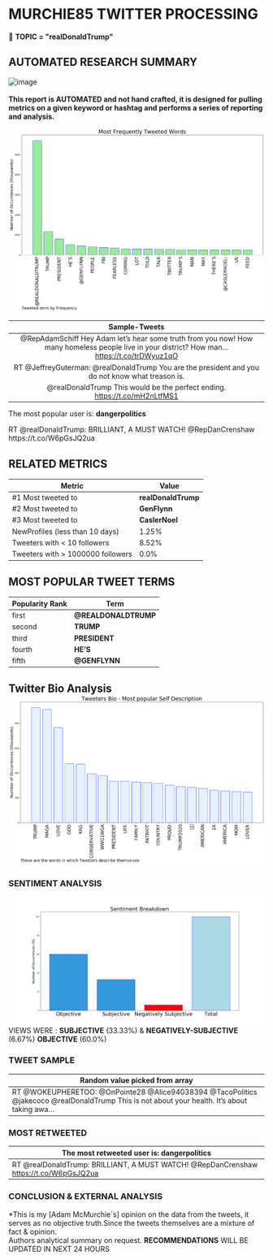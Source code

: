 # MURCHIE85 TWITTER PROCESSING 
&#x1F34E; **TOPIC = "realDonaldTrump"**

## AUTOMATED RESEARCH SUMMARY

![image](https://marketingplatform.google.com/about/static/images/gmp/analytics-smb-benefit.jpg)
<br></br>
<b> This report is AUTOMATED and not hand crafted, it is designed for pulling metrics on a given keyword or hashtag and performs a series of reporting and analysis.</b>



![image](TWEETS.png)



|                **Sample-Tweets**        |
| :-------------: |
| @RepAdamSchiff Hey Adam let’s hear some truth from you now! How many homeless people live in your district? How man… https://t.co/trDWyuz1qO |
| RT @JeffreyGuterman: @realDonaldTrump You are the president and you do not know what treason is. |
| @realDonaldTrump This would be the perfect ending. https://t.co/mH2nLtfMS1 |

The most popular user is: **dangerpolitics**
<div class="alert alert-block alert-danger"> RT @realDonaldTrump: BRILLIANT, A MUST WATCH! @RepDanCrenshaw https://t.co/W6pGsJQ2ua</div>

## RELATED METRICS<br>
| Metric | Value |
| ------------- | ------------- |
| #1 Most tweeted to  | **realDonaldTrump** |
| #2 Most tweeted to  | **GenFlynn** |
| #3 Most tweeted to  | **CaslerNoel** |
| NewProfiles (less than 10 days) | 1.25%  |
| Tweeters with < 10 followers  | 8.52%|
| Tweeters with > 1000000 followers  | 0.0%  |



## MOST POPULAR TWEET TERMS 


| Popularity Rank  | Term |
| ------------- | ------------- |
| first  | **@REALDONALDTRUMP**  |
| second  | **TRUMP**  |
| third  | **PRESIDENT** |
| fourth  | **HE’S**  |
| fifth  | **@GENFLYNN**  |


## Twitter Bio Analysis![image](BIO.png)
### SENTIMENT ANALYSIS
![image](sentiment.png)
VIEWS WERE : **SUBJECTIVE**  (33.33%) & **NEGATIVELY-SUBJECTIVE** (6.67%) **OBJECTIVE** (60.0%)

### TWEET SAMPLE 
| Random value picked from array |
| ------------- |
|RT @WOKEUPHERETOO: @OnPointe28 @Alice94038394 @TacoPolitics @jakecoco @realDonaldTrump This is not about your health. It’s about taking awa… |

### MOST RETWEETED 

| The most retweeted user is: **dangerpolitics**  |
| ------------- |
| RT @realDonaldTrump: BRILLIANT, A MUST WATCH! @RepDanCrenshaw https://t.co/W6pGsJQ2ua |

### CONCLUSION & EXTERNAL ANALYSIS

*This is my [Adam McMurchie`s] opinion on the data from the tweets, it serves as no objective truth.Since the tweets themselves are a mixture of fact & opinion.<br>
Authors analytical summary on request.
**RECOMMENDATIONS** WILL BE UPDATED IN NEXT  24 HOURS <br>